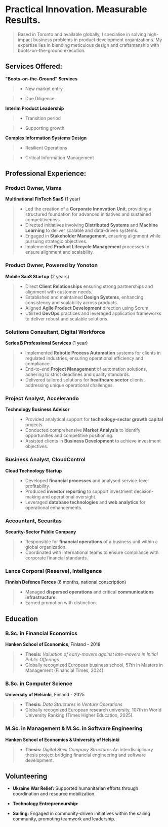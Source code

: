# Practical Innovation. Measurable Results. 
> Based in Toronto and available globally, I specialise in solving high-impact business problems in product development organizations. My expertise lies in blending meticulous design and craftsmanship with boots-on-the-ground execution.

## Services Offered:
**"Boots-on-the-Ground" Services**
> - New market entry

> - Due Diligence

**Interim Product Leadership**
>  - Transition period

>  - Supporting growth

**Complex Information Systems Design**
>  - Resilient Operations

>  - Critical Information Management


## Professional Experience:


### Product Owner, Visma  
**Multinational FinTech SaaS** (1 year) 

>   - Led the creation of a **Corporate Innovation Unit**, providing a structured foundation for advanced initiatives and sustained competitiveness.
>   - Directed initiatives involving **Distributed Systems** and **Machine Learning** to deliver scalable and data-driven systems.
>   - Engaged in **Stakeholder Management**, ensuring alignment while pursuing strategic objectives.
>   - Implemented **Product Lifecycle Management** processes to ensure alignment and scalability.



### Product Owner, Powered by Yonoton
**Mobile SaaS Startup** (2 years)  

>   - Direct **Client Relationships** ensuring strong partnerships and alignment with customer needs.
>   - Established and maintained **Design Systems**, enhancing consistency and scalability across products.
>   - Aligned **Agile Product Development** direction using Scrum 
>   - Utilized **DevOps** practices and leveraged application frameworks to deliver robust and scalable solutions.



### Solutions Consultant, Digital Workforce  
**Series B Professional Services** (1 year)

>   - Implemented **Robotic Process Automation** systems for clients in regulated industries, ensuring operational efficiency and compliance.
>   - End-to-end **Project Management** of automation solutions, adhering to strict deadlines and quality standards.  
>   - Delivered tailored solutions for **healthcare sector** clients, addressing unique operational challenges.



### Project Analyst, Accelerando  
**Technology Business Advisor**  

>   - Provided analytical support for **technology-sector growth capital** projects.
>   - Conducted comprehensive **Market Analysis** to identify opportunities and competitive positioning.  
>   - Assisted clients in **Business Development** to achieve investment objectives.  



### Business Analyst, CloudControl  
**Cloud Technology Startup**  

>   - Developed **financial processes** and analysed service-level profitability.  
>   - Produced **investor reporting** to support investment decision-making and operational oversight.  
>   - Leveraged **database technologies** and **web analytics** for operational enhancements.  



### Accountant, Securitas  
**Security-Sector Public Company**

>   - Responsible for **financial operations** of a business unit within a global organization.  
>   - Coordinated with international teams to ensure compliance with corporate financial standards.  



### Lance Corporal (Reserve), Intelligence  
**Finnish Defence Forces** (6 months, national conscription) 

>   - Managed **dispersed operations** and critical **communications infrastructure**.
>   - Earned promotion with distinction.



## Education


### B.Sc. in Financial Economics
**Hanken School of Economics**, Finland - 2018
>   - **Thesis:** *Valuation of early-movers against late-movers in Initial Public Offerings*
>   - Globally recognized European business school, 57th in Masters in Management (Financial Times, 2024).


### B.Sc. in Computer Science
**University of Helsinki**, Finland - 2025
>  - **Thesis:**  *Data Structures in Venture Operations*
>  - Globally recognized European research university, 107th in World University Ranking (Times Higher Education, 2025).    


### M.Sc. in Management & M.Sc. in Software Engineering  
**Hanken School of Economics & University of Helsinki**
> - **Thesis:** *Digital Shell Company Structures*
> An interdisciplinary thesis project bridging financial engineering and software development.


## Volunteering  

- **Ukraine War Relief:** Supported humanitarian efforts through coordination and resource mobilization.
 
- **Technology Entrepreneurship:** 

- **Sailing:** Engaged in community-driven initiatives within the sailing community, promoting teamwork and leadership.  
